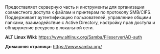 Предоставляет серверную часть и инструменты для организации совместного доступа к файлам и принтерам по протоколу SMB/CIFS.
Поддерживает аутентификацию пользователей, управление общими папками, взаимодействие с Active Directory,
настройку прав доступа и обнаружение ресурсов в локальной сети.

**ALT Linux Wiki:** <https://www.altlinux.org/Samba/Fileserver/AD-auth>

**Домашняя страница:** <https://www.samba.org/>
